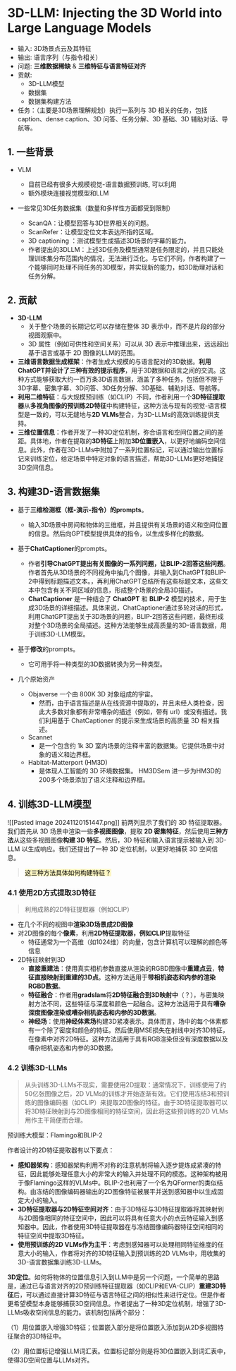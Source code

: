 # 3D-LLM: Injecting the 3D World into Large Language Models

- 输入: 3D场景点云及其特征
- 输出: 语言序列（与指令相关）
- 问题: **三维数据稀缺** & **三维特征与语言特征对齐**
- 贡献: 
	- 3D-LLM模型
	- 数据集
	- 数据集构建方法
- 任务：（主要是3D场景理解规划）执行一系列与 3D 相关的任务，包括caption、dense caption、3D 问答、任务分解、3D 基础、3D 辅助对话、导航等。
## 1. 一些背景

- VLM
	- 目前已经有很多大规模视觉-语言数据预训练, 可以利用
	- 额外模块连接视觉模型和LLM
 
- 一些常见3D任务数据集（数量和多样性方面都受到限制）
	- ScanQA：让模型回答与3D世界相关的问题。
	- ScanRefer：让模型定位文本表达所指的区域。
	- 3D captioning ：测试模型生成描述3D场景的字幕的能力。
	- 作者提出的3DLLM：上述3D任务及模型通常是任务限定的，并且只能处理训练集分布范围内的情况，无法进行泛化。与它们不同，作者构建了一个能够同时处理不同任务的3D模型，并实现新的能力，如3D助理对话和任务分解。

## 2. 贡献

- **3D-LLM**
	- 关于整个场景的长期记忆可以存储在整体 3D 表示中，而不是片段的部分视图观察中。
	- 3D 属性（例如可供性和空间关系）可以从 3D 表示中推理出来，远远超出基于语言或基于 2D 图像的LLM的范围。
- **三维语言数据生成框架**：作者生成大规模的与语言配对的3D数据。**利用ChatGPT并设计了三种有效的提示程序**，用于3D数据和语言之间的交流。这种方式能够获取大约一百万条3D语言数据，涵盖了多种任务，包括但不限于3D字幕、密集字幕、3D问答、3D任务分解、3D基础、辅助对话、导航等。
- **利用二维特征**：与大规模预训练（如CLIP）不同，作者利用一个**3D特征提取器**从**多视角图像的预训练2D特征**中构建特征，这种方法与现有的视觉-语言模型是一致的，可以无缝地与**2D VLMs**整合，为3D-LLMs的高效训练提供支持。
- **三维位置信息**：作者开发了一种3D定位机制，弥合语言和空间位置之间的差距。具体地，作者在提取的**3D特征**上附加**3D位置嵌入**，以更好地编码空间信息。此外，作者在3D-LLMs中附加了一系列位置标记，可以通过输出位置标记来训练定位，给定场景中特定对象的语言描述，帮助3D-LLMs更好地捕捉3D空间信息。

## 3. 构建3D-语言数据集

- 基于**三维检测框（框-演示-指令）的prompts**。
	- 输入3D场景中房间和物体的三维框，并且提供有关场景的语义和空间位置的信息。然后向GPT模型提供具体的指令，以生成多样化的数据。
- 基于**ChatCaptioner**的prompts。
	- 作者**引导ChatGPT提出有关图像的一系列问题，让BLIP-2回答这些问题**。作者首先从3D场景的不同视角中抽几个图像，并输入到ChatGPT和BLIP-2中得到标题描述文本。，再利用ChatGPT总结所有这些标题文本，这些文本中包含有关不同区域的信息，形成整个场景的全局3D描述。
	- **ChatCaptioner** 是一种结合了 **ChatGPT** 和 **BLIP-2** 模型的技术，用于生成3D场景的详细描述。具体来说，ChatCaptioner通过多轮对话的形式，利用ChatGPT提出关于3D场景的问题，BLIP-2回答这些问题，最终形成对整个3D场景的全局描述。这种方法能够生成高质量的3D-语言数据，用于训练3D-LLM模型。
- 基于**修改**的prompts。
	- 它可用于将一种类型的3D数据转换为另一种类型。


- 几个原始资产
	- Objaverse  一个由 800K 3D 对象组成的宇宙。
		- 然而，由于语言描述是从在线资源中提取的，并且未经人类检查，因此大多数对象都有非常嘈杂的描述（例如，带有 url）或没有描述。我们利用基于 ChatCaptioner 的提示来生成场景的高质量 3D 相关描述。
	- Scannet 
		- 是一个包含约 1k 3D 室内场景的注释丰富的数据集。它提供场景中对象的语义和边界框。
	- Habitat-Matterport (HM3D)
		- 是体现人工智能的 3D 环境数据集。 HM3DSem 进一步为HM3D的200多个场景添加了语义注释和边界框。

## 4. 训练3D-LLM模型

![[Pasted image 20241120151447.png]]
前两列显示了我们的 3D 特征提取器。我们首先从 3D 场景中渲染一些**多视图图像**，提取 **2D 密集特征**，然后使用**三种方法**从这些多视图图像**构建 3D 特征**。然后，3D 特征和输入语言提示被输入到 3D-LLM 以生成响应。我们还提出了一种 3D 定位机制，以更好地捕获 3D 空间信息。

><mark style="background: #FFF3A3A6;">这三种方法具体如何构建特征？</mark>

### 4.1 使用2D方式提取3D特征

>利用成熟的2D特征提取器（例如CLIP）

- 在几个不同的视图中**渲染3D场景成2D图像**
- 对2D图像的每个**像素**，利用**2D特征提取器，例如CLIP**提取特征
	- 特征通常为一个高维（如1024维）的向量，包含计算机可以理解的颜色等信息
- 2D特征映射到3D
	- **直接重建法**：使用真实相机参数直接从渲染的RGBD图像中**重建点云**，**特征直接映射到重建的3D点**。这种方法适用于**带相机姿态和内参的渲染RGBD数据**。
	- **特征融合**：作者用**gradslam**将**2D特征融合到3D映射中**（？），与密集映射方法不同，这些特征与深度和颜色一起融合。这种方法适用于具有**嘈杂深度图像渲染或嘈杂相机姿态和内参的3D数据**。
	- **神经场**：使用**神经体素场**构建3D紧凑表示。具体而言，场中的每个体素都有一个除了密度和颜色的特征。然后使用MSE损失在射线中对齐3D特征，在像素中对齐2D特征。这种方法适用于具有RGB渲染但没有深度数据以及嘈杂相机姿态和内参的3D数据。

### 4.2 训练3D-LLMs

>从头训练3D-LLMs不现实，需要使用2D提取：通常情况下，训练使用了约50亿张图像之后，2D VLMs的训练才开始逐渐有效。它们使用冻结3和预训练的图像编码器（如CLIP）来提取2D图像的特征。由于3D特征提取器可以将3D特征映射到与2D图像相同的特征空间，因此将这些预训练的2D VLMs用作主干简便而合理。

预训练大模型：Flamingo和BLIP-2

作者设计的2D特征提取器有以下要点：

- **感知器架构**：感知器架构利用不对称的注意机制将输入逐步提炼成紧凑的特征，因此能够处理任意大小的非常大的输入并处理不同的模态。这种架构被用于像Flamingo这样的VLMs中。BLIP-2也利用了一个名为QFormer的类似结构。由冻结的图像编码器输出的2D图像特征被展平并送到感知器中以生成固定大小的输入。
- **3D特征提取器与2D特征空间对齐**：由于3D特征与3D特征提取器将其映射到与2D图像相同的特征空间中，因此可以将具有任意大小的点云特征输入到感知器中。因此，作者使用3D特征提取器在与冻结图像编码器特征空间相同的特征空间中提取3D特征。
- **使用预训练的2D VLMs作为主干**：考虑到感知器可以处理相同特征维度的任意大小的输入，作者将对齐的3D特征输入到预训练的2D VLMs中，用收集的3D-语言数据集训练3D-LLMs。

**3D定位**。如何将物体的位置信息引入到LLM中是另一个问题，一个简单的思路是，通过已与语言对齐的2D预训练特征提取器（如CLIP和EVA-CLIP）**重建3D特征**后，可以通过直接计算3D特征与语言特征之间的相似性来进行定位。但是作者更希望模型本身能够捕获3D空间信息。作者提出了一种3D定位机制，增强了3D-LLMs吸收空间信息的能力。该机制包括两个部分：

（1）用位置嵌入增强3D特征；位置嵌入部分是将位置嵌入添加到从2D多视图特征聚合的3D特征中。

（2）用位置标记增强LLM词汇表。位置标记部分则是将3D位置嵌入到词汇表中，使得3D空间位置与LLMs对齐。







